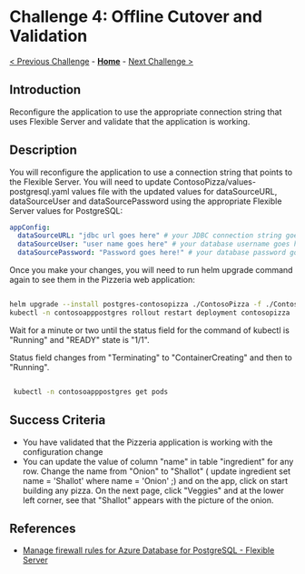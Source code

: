 # Challenge 4: Offline Cutover and Validation

[< Previous Challenge](./03-offline-migration.md) - **[Home](../README.md)** - [Next Challenge >](./05-pooling.md)

## Introduction
 Reconfigure the application to use the appropriate connection string that uses Flexible Server and validate that the application is working.

## Description
You will reconfigure the application to use a connection string that points to the Flexible Server. You will need to update ContosoPizza/values-postgresql.yaml values file with the updated values for dataSourceURL, dataSourceUser and dataSourcePassword using the appropriate Flexible Server values for PostgreSQL:

```yaml
appConfig:
  dataSourceURL: "jdbc url goes here" # your JDBC connection string goes here
  dataSourceUser: "user name goes here" # your database username goes here
  dataSourcePassword: "Password goes here!" # your database password goes here
```
Once you make your changes, you will need to run helm upgrade command again to see them in the Pizzeria web application:

```bash

helm upgrade --install postgres-contosopizza ./ContosoPizza -f ./ContosoPizza/values.yaml -f ./ContosoPizza/values-postgresql.yaml
kubectl -n contosoapppostgres rollout restart deployment contosopizza
```

Wait for a minute or two until the status field for the command of kubectl is  "Running" and "READY" state is "1/1".

Status field changes from "Terminating" to "ContainerCreating" and then to "Running".

```bash

 kubectl -n contosoapppostgres get pods

```

## Success Criteria

* You have validated that the Pizzeria application is working with the configuration change
* You can update the value of column  "name" in table "ingredient" for any row. Change the name from "Onion" to "Shallot" ( update ingredient set name = 'Shallot' where name = 'Onion' ;) and on the app, click on start building any pizza. On the next page, click "Veggies" and at the lower left corner, see that "Shallot" appears with the picture of the onion.

## References

* [Manage firewall rules for Azure Database for PostgreSQL - Flexible Server](https://docs.microsoft.com/en-us/azure/postgresql/flexible-server/how-to-manage-firewall-portal)
